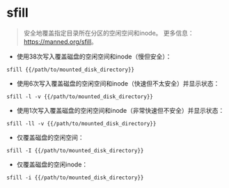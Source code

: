 # sfill

> 安全地覆盖指定目录所在分区的空闲空间和inode。
> 更多信息：<https://manned.org/sfill>。

- 使用38次写入覆盖磁盘的空闲空间和inode（慢但安全）：

`sfill {{/path/to/mounted_disk_directory}}`

- 使用6次写入覆盖磁盘的空闲空间和inode（快速但不太安全）并显示状态：

`sfill -l -v {{/path/to/mounted_disk_directory}}`

- 使用1次写入覆盖磁盘的空闲空间和inode（非常快速但不安全）并显示状态：

`sfill -ll -v {{/path/to/mounted_disk_directory}}`

- 仅覆盖磁盘的空闲空间：

`sfill -I {{/path/to/mounted_disk_directory}}`

- 仅覆盖磁盘的空闲inode：

`sfill -i {{/path/to/mounted_disk_directory}}`